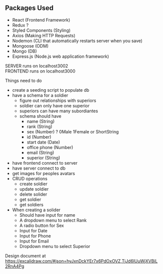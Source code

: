 ## Packages Used

- React (Frontend Framework)
- Redux ?
- Styled Components (Styling)
- Axios (Making HTTP Requests)
- Nodemon (CLI that automatically restarts server when you save)
- Mongoose (ODM)
- Mongo (DB)
- Express.js (Node.js web application framework)

SERVER runs on localhost3002 <br>
FRONTEND runs on localhost3000

Things need to do <br>

- create a seeding script to populate db
- have a schema for a soldier
  - figure out relationships with superiors
  - soldier can only have one superior 
  - superiors can have many subordiantes
  - schema should have
    - name (String)
    - rank (String)
    - sex (Number) ? 0Male 1Female or ShortString
    - id (Number)
    - start date (Date)
    - office phone (Number)
    - email (String)
    - superior (String)
- have frontend connect to server
- have server connect to db
- get images for peoples avatars
- CRUD operations 
  - create soldier
  - update soldier
  - delete solider
  - get soldier 
  - get soldiers
- When creating a solider
  - Should have input for name
  - A dropdown menu to select Rank
  - A radio button for Sex
  - Input for Date
  - Input for Phone
  - Input for Email
  - Dropdown menu to select Superior

 Design document at https://excalidraw.com/#json=hyJxnDckYEr7x6PdOxOVZ,TjJd6IUuWjXVBiL2RnA4Pg